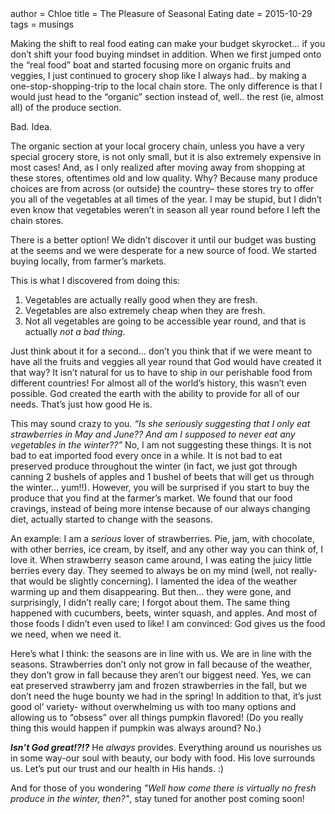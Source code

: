 <metadata>
author = Chloe
title = The Pleasure of Seasonal Eating
date = 2015-10-29
tags = musings
</metadata>


Making the shift to real food eating can make your budget skyrocket… if you don’t shift your food buying mindset in addition. When we first jumped onto the “real food” boat and started focusing more on organic fruits and veggies, I just continued to grocery shop like I always had.. by making a one-stop-shopping-trip to the local chain store. The only difference is that I would just head to the “organic” section instead of, well.. the rest (ie, almost all) of the produce section.

Bad. Idea.

The organic section at your local grocery chain, unless you have a very special grocery store, is not only small, but it is also extremely expensive in most cases! And, as I only realized after moving away from shopping at these stores, oftentimes old and low quality. Why? Because many produce choices are from across (or outside) the country– these stores try to offer you all of the vegetables at all times of the year. I may be stupid, but I didn’t even know that vegetables weren’t in season all year round before I left the chain stores.

There is a better option! We didn’t discover it until our budget was busting at the seems and we were desperate for a new source of food. We started buying locally, from farmer’s markets.

This is what I discovered from doing this:

1. Vegetables are actually really good when they are fresh.
2. Vegetables are also extremely cheap when they are fresh.
3. Not all vegetables are going to be accessible year round, and that is actually *not a bad thing*.

Just think about it for a second… don’t you think that if we were meant to have all the fruits and veggies all year round that God would have created it that way? It isn’t natural for us to have to ship in our perishable food from different countries! For almost all of the world’s history, this wasn’t even possible. God created the earth with the ability to provide for all of our needs. That’s just how good He is.

This may sound crazy to you. *“Is she seriously suggesting that I only eat strawberries in May and June?? And am I supposed to never eat any vegetables in the winter??”* No, I am not suggesting these things. It is not bad to eat imported food every once in a while. It is not bad to eat preserved produce throughout the winter (in fact, we just got through canning 2 bushels of apples and 1 bushel of beets that will get us through the winter… yum!!). However, you will be surprised if you start to buy the produce that you find at the farmer’s market. We found that our food cravings, instead of being more intense because of our always changing diet, actually started to change with the seasons.

An example: I am a *serious* lover of strawberries. Pie, jam, with chocolate, with other berries, ice cream, by itself, and any other way you can think of, I love it. When strawberry season came around, I was eating the juicy little berries every day. They seemed to always be on my mind (well, not really-that would be slightly concerning). I lamented the idea of the weather warming up and them disappearing. But then… they were gone, and surprisingly, I didn’t really care; I forgot about them. The same thing happened with cucumbers, beets, winter squash, and apples. And most of those foods I didn’t even used to like! I am convinced: God gives us the food we need, when we need it.

Here’s what I think: the seasons are in line with us. We are in line with the seasons. Strawberries don’t only not grow in fall because of the weather, they don’t grow in fall because they aren’t our biggest need. Yes, we can eat preserved strawberry jam and frozen strawberries in the fall, but we don’t need the huge bounty we had in the spring! In addition to that, it’s just good ol’ variety- without overwhelming us with too many options and allowing us to “obsess” over all things pumpkin flavored! (Do you really thing this would happen if pumpkin was always around? No.)

*__Isn’t God great!?!?__*
He *always* provides. Everything around us nourishes us in some way-our soul with beauty, our body with food. His love surrounds us. Let’s put our trust and our health in His hands. :)

And for those of you wondering *"Well how come there is virtually no fresh produce in the winter, then?"*, stay tuned for another post coming soon!
